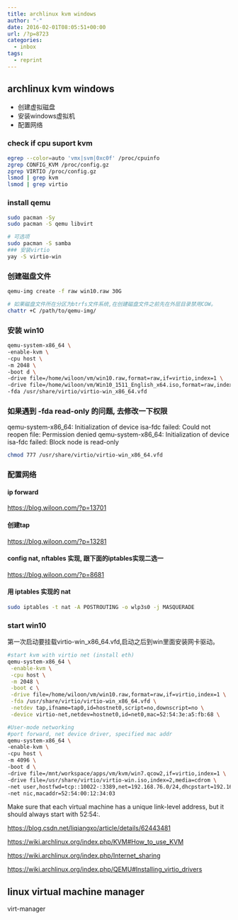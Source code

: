 ```yaml
---
title: archlinux kvm windows
author: "-"
date: 2016-02-01T08:05:51+00:00
url: /?p=8723
categories:
  - inbox
tags:
  - reprint
---
```

## archlinux kvm windows

- 创建虚拟磁盘
- 安装windows虚拟机
- 配置网络

### check if cpu suport kvm

```bash
egrep --color=auto 'vmx|svm|0xc0f' /proc/cpuinfo
zgrep CONFIG_KVM /proc/config.gz
zgrep VIRTIO /proc/config.gz
lsmod | grep kvm
lsmod | grep virtio
```

### install qemu

```bash
sudo pacman -Sy
sudo pacman -S qemu libvirt

# 可选项
sudo pacman -S samba
### 安装virtio
yay -S virtio-win
```

### 创建磁盘文件

```bash
qemu-img create -f raw win10.raw 30G

# 如果磁盘文件所在分区为btrfs文件系统,在创建磁盘文件之前先在外层目录禁用COW。
chattr +C /path/to/qemu-img/

```

### 安装 win10

```bash
qemu-system-x86_64 \
-enable-kvm \
-cpu host \
-m 2048 \
-boot d \
-drive file=/home/wiloon/vm/win10.raw,format=raw,if=virtio,index=1 \
-drive file=/home/wiloon/vm/Win10_1511_English_x64.iso,format=raw,index=2,media=cdrom \
-fda /usr/share/virtio/virtio-win_x86_64.vfd
```

### 如果遇到 -fda read-only 的问题, 去修改一下权限

qemu-system-x86_64: Initialization of device isa-fdc failed: Could not reopen file: Permission denied
qemu-system-x86_64: Initialization of device isa-fdc failed: Block node is read-only

```bash
chmod 777 /usr/share/virtio/virtio-win_x86_64.vfd
```

### 配置网络

#### ip forward

<https://blog.wiloon.com/?p=13701>

#### 创建tap

<https://blog.wiloon.com/?p=13281>

#### config nat, nftables 实现, 跟下面的iptables实现二选一

<https://blog.wiloon.com/?p=8681>

#### 用 iptables 实现的 nat

```bash
sudo iptables -t nat -A POSTROUTING -o wlp3s0 -j MASQUERADE
```

### start win10

第一次启动要挂载virtio-win_x86_64.vfd,启动之后到win里面安装网卡驱动。

```bash
#start kvm with virtio net (install eth)
qemu-system-x86_64 \
 -enable-kvm \
 -cpu host \
 -m 2048 \
 -boot c \
 -drive file=/home/wiloon/vm/win10.raw,format=raw,if=virtio,index=1 \
 -fda /usr/share/virtio/virtio-win_x86_64.vfd \
 -netdev tap,ifname=tap0,id=hostnet0,script=no,downscript=no \
 -device virtio-net,netdev=hostnet0,id=net0,mac=52:54:3e:a5:fb:68 \
```

```bash
#User-mode networking
#port forward, net device driver, specified mac addr
qemu-system-x86_64 \
-enable-kvm \
-cpu host \
-m 4096 \
-boot d \
-drive file=/mnt/workspace/apps/vm/kvm/win7.qcow2,if=virtio,index=1 \
-drive file=/usr/share/virtio/virtio-win.iso,index=2,media=cdrom \
-net user,hostfwd=tcp::10022-:3389,net=192.168.76.0/24,dhcpstart=192.168.76.9 \
-net nic,macaddr=52:54:00:12:34:03
```

Make sure that each virtual machine has a unique link-level address, but it should always start with 52:54:.

<https://blog.csdn.net/liqiangxo/article/details/62443481>
  
<https://wiki.archlinux.org/index.php/KVM#How_to_use_KVM>
  
<https://wiki.archlinux.org/index.php/Internet_sharing>
  
<https://wiki.archlinux.org/index.php/QEMU#Installing_virtio_drivers>

## linux virtual machine manager

virt-manager
